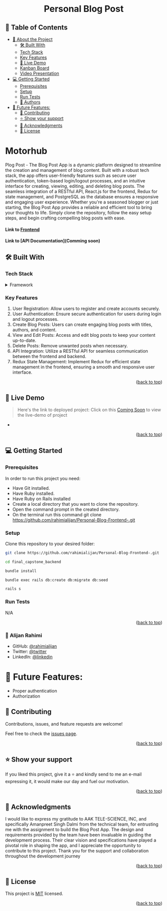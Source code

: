 <a name="readme-top"></a>

<div align="center">

  <br/>
  <h1>Personal Blog Post</h1>

</div>

## 📗 Table of Contents

- [📖 About the Project](#about-project)
  - [🛠 Built With ](#-built-with-)
  - [Tech Stack ](#tech-stack-)
  - [Key Features ](#key-features-)
  - [🚀 Live Demo](#live-demo)
  - [Kanban Board](#kanban)
  - [Video Presentation](#video-presentation)
- [💻 Getting Started ](#-getting-started-)
  - [Prerequisites](#prerequisites)
  - [Setup](#setup)
  - [Run Tests](#run-tests)
  - [👥 Authors ](#-authors-)
- [🔭 Future Features:](#-future-features)
  - [🤝 Contributing ](#-contributing-)
  - [⭐️ Show your support ](#️-show-your-support-)
  - [🙏 Acknowledgments ](#-acknowledgments-)
  - [📝 License ](#-license-)

<!-- PROJECT DESCRIPTION -->

# Motorhub <a name="about-project"></a>

Plog Post - The Blog Post App is a dynamic platform designed to streamline the creation and management of blog content. Built with a robust tech stack, the app offers user-friendly features such as secure user authentication, token-based login/logout processes, and an intuitive interface for creating, viewing, editing, and deleting blog posts. The seamless integration of a RESTful API, React.js for the frontend, Redux for state management, and PostgreSQL as the database ensures a responsive and engaging user experience. Whether you're a seasoned blogger or just starting, the Blog Post App provides a reliable and efficient tool to bring your thoughts to life. Simply clone the repository, follow the easy setup steps, and begin crafting compelling blog posts with ease.

#### Link to [Frontend](https://github.com/rahimialijan/Personal-Blog-Frontend-)
#### Link to [API Documentation](Comming soon)

## 🛠 Built With <a name="built-with"></a>

### Tech Stack <a name="tech-stack"></a>

<details>
  <summary>Framework</summary>
  <ul>
    <li><a href="https://rubyonrails.org/">Ruby on Rails</a></li>
  </ul>
</details>

<!-- Features -->

### Key Features <a name="key-features"></a>

1. User Registration: Allow users to register and create accounts securely.
2. User Authentication: Ensure secure authentication for users during login and logout processes.
3. Create Blog Posts: Users can create engaging blog posts with titles, authors, and content.
4. View and Edit Posts: Access and edit blog posts to keep your content up-to-date.
5. Delete Posts: Remove unwanted posts when necessary.
6. API Integration: Utilize a RESTful API for seamless communication between the frontend and backend.
7. Redux State Management: Implement Redux for efficient state management in the frontend, ensuring a   smooth and responsive user interface.

<p align="right">(<a href="#readme-top">back to top</a>)</p>

## 🚀 Live Demo <a name="live-demo"></a>

> Here's the link to deployed project:
> Click on this [Coming Soon](#) to view the live-demo of project

- []()

<p align="right">(<a href="#readme-top">back to top</a>)</p>

<!-- GETTING STARTED -->

## 💻 Getting Started <a name="getting-started"></a>

### Prerequisites

In order to run this project you need:

- Have Git installed.
- Have Ruby installed. 
- Have Ruby on Rails installed
- Create a local directory that you want to clone the repository.
- Open the command prompt in the created directory.
- On the terminal run this command git clone https://github.com/rahimialijan/Personal-Blog-Frontend-.git

### Setup

Clone this repository to your desired folder:

```sh
git clone https://github.com/rahimialijan/Personal-Blog-Frontend-.git
```

```sh
cd final_capstone_backend
```

```sh
bundle install
```

```sh
bundle exec rails db:create db:migrate db:seed
```

```sh
rails s
```

### Run Tests

N/A

<p align="right">(<a href="#readme-top">back to top</a>)</p>

<!-- AUTHORS -->

### 👤 **Alijan Rahimi**

- GitHub: [@rahimialijan](https://github.com/rahimialijan)
- Twitter: [@twitter](https://twitter.com/AlijanRahimi10)
- LinkedIn: [@linkedin](https://www.linkedin.com/in/alijan-rahimi-18389ab3/)

# 🔭 Future Features:
- Proper authentication
- Authorization

## 🤝 Contributing <a name="contributing"></a>

Contributions, issues, and feature requests are welcome!

Feel free to check the [issues page](../../issues/).

<p align="right">(<a href="#readme-top">back to top</a>)</p>

<!-- SUPPORT -->

## ⭐️ Show your support <a name="support"></a>

If you liked this project, give it a ⭐️ and kindly send to me an e-mail expressing it, it would make our day and fuel our motivation.

<p align="right">(<a href="#readme-top">back to top</a>)</p>

<!-- ACKNOWLEDGEMENTS -->

## 🙏 Acknowledgments <a name="acknowledgements"></a>

I would like to express my gratitude to AAK TELE-SCIENCE, INC, and specifically Amanpreet Singh Dalmi from the technical team, for entrusting me with the assignment to build the Blog Post App. The design and requirements provided by the team have been invaluable in guiding the development process. Their clear vision and specifications have played a pivotal role in shaping the app, and I appreciate the opportunity to contribute to this project. Thank you for the support and collaboration throughout the development journey

<p align="right">(<a href="#readme-top">back to top</a>)</p>

<!-- LICENSE -->

## 📝 License <a name="license"></a>

This project is [MIT](./LICENSE) licensed.

<p align="right">(<a href="#readme-top">back to top</a>)</p>
